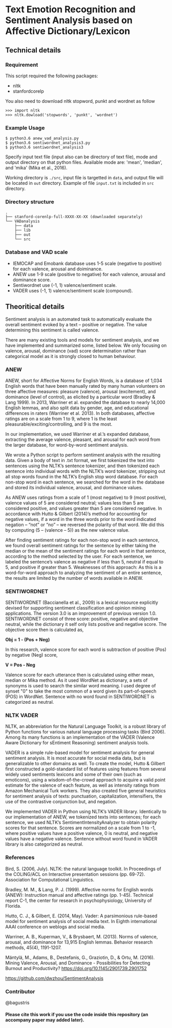 # Text Emotion Recognition and Sentiment Analysis based on Affective Dictionary/Lexicon

## Technical details
### Requirement
This script required the following packages:
- nltk
- stanfordcorelp

You also need to download nltk stopword, punkt and wordnet as follow

    >>> import nltk
    >>> nltk.dowload('stopwords', 'punkt', 'wordnet')

### Example Usage
    $ python3.6 anew_vad_analysis.py
    $ python3.6 sentiwordnet_analysis3.py
    $ python3.6 sentiwordnet_analysis3
    
Specify input text file (input also can be directory of text file), mode and output directory on that python files. Available mode are: 'mean', 'median', and 'mika' (Mika et al., 2016).

Working directory is `./src`, input file is targetted in `data`, and output file will be located in `out` directory. Example of file `input.txt` is included in `src` directory.

### Directory structure
```
.
├── stanford-corenlp-full-XXXX-XX-XX (downloaded separately)
└── VADanalysis
    ├── data
    ├── lib
    ├── out
    └── src
```
### Database and VAD scale
 - IEMOCAP and Emobank database uses 1-5 scale (negative to positive) for each valence, arousal and doiminance.
 - ANEW use 1-9 scale (positive to negative) for each valence, arousal and dominance score.
 - Sentiwordnet use (-1, 1) valence/sentiment scale.
 - VADER uses (-1, 1) valence/sentiment scale (compound).

## Theoritical details
Sentiment analysis is an automated task to automatically evaluate the overall sentiment evoked by a text – positive or negative. The value determining this sentiment is called valence.

There are many existing tools and models for sentiment analysis, and we have implemented and summarized some, listed below. We only focusing on valence, arousal, dominance (vad) score determination rather than categorical model as it is strongly closed to human behaviour.

### ANEW

ANEW, short for Affective Norms for English Words, is a database of 1,034 English words that have been manually rated by many human volunteers on three affective measures: pleasure (valence), arousal (excitement), and dominance (level of control), as elicited by a particular word (Bradley & Lang 1999). In 2013, Warriner et al. expanded the database to nearly 14,000 English lemmas, and also split data by gender, age, and educational differences in raters (Warriner et al. 2013). In both databases, affective ratings are on a scale from 1 to 9, where 1 is the least pleasurable/exciting/controlling, and 9 is the most.

In our implementation, we used Warriner et al.’s expanded database, extracting the average valence, pleasant, and arousal for each word from the larger database, for word-by-word sentiment analysis.

We wrote a Python script to perform sentiment analysis with the resulting data. Given a body of text in .txt format, we first tokenized the text into sentences using the NLTK’s sentence tokenizer, and then tokenized each sentence into individual words with the NLTK’s word tokenizer, stripping out all stop words found in the NLTK’s English stop word database. For each non-stop word in each sentence, we searched for the word in the database and stored its individual valence, arousal, and dominance values.

As ANEW uses ratings from a scale of 1 (most negative) to 9 (most positive), valence values of 5 are considered neutral; values less than 5 are considered positive, and values greater than 5 are considered negative. In accordance with Hutto & Gilbert (2014)’s method for accounting for negative values, if a word in the three words prior to the word indicated negation – “not” or “no” – we reversed the polarity of that word. We did this by computing (5 – (valence – 5)) as the new valence value.

After finding sentiment ratings for each non-stop word in each sentence, we found overall sentiment ratings for the sentence by either taking the median or the mean of the sentiment ratings for each word in that sentence, according to the method selected by the user. For each sentence, we labeled the sentence’s valence as negative if less than 5, neutral if equal to 5, and positive if greater than 5.
Weaknesses of this approach: As this is a word-for-word approach to analyzing the sentiment of an entire sentence, the results are limited by the number of words available in ANEW.

### SENTIWORDNET
SENTIWORDNET (Baccianella et al., 2009) is a lexical resource explicitly devised for supporting sentiment classification and opinion mining applications. The version 3.0 is an improvement of previous version 1.0. SENTIWORDNET consist of three score: positive, negative and objective neutral, while the dictionary it self only lists positive and negative score. The objective score then is calculated as, 

**Obj = 1 - (Pos + Neg)**

In this research, valence score for each word is subtraction of positive (Pos) by negative (Neg) score,

**V = Pos - Neg**

Valence score for each utterance then is calculated using either mean, median or Mika method. As it used WordNet as dictionary, a sets of synonyms is used to search the similar word meaning. I used degree of synset "0" to take the most common of a word given its part-of-speech (POS) in WordNet. Sentence with no word found in SENTIWORDNET is categorized as neutral.

### NLTK VADER
NLTK, an abbreviation for the Natural Language Toolkit, is a robust library of Python functions for various natural language processing tasks (Bird 2006). Among its many functions is an implementation of the VADER (Valence Aware Dictionary for sEntiment Reasoning) sentiment analysis tools.

VADER is a simple rule-based model for sentiment analysis for general sentiment analysis. It is most accurate for social media data, but is generalizable to other domains as well. To create the model, Hutto & Gilbert first constructed a gold-standard list of features using features from several widely used sentiments lexicons and some of their own (such as emoticons), using a wisdom-of-the-crowd approach to acquire a valid point estimate for the valence of each feature, as well as intensity ratings from Amazon Mechanical Turk workers. They also created five general heuristics for sentiment analysis of texts: punctuation, capitalization, intensifiers, the use of the contrastive conjunction but, and negation.

We implemented VADER in Python using NLTK’s VADER library. Identically to our implementation of ANEW, we tokenized texts into sentences; for each sentence, we used NLTK’s SentimentIntensityAnalyzer to obtain polarity scores for that sentence. Scores are normalized on a scale from 1 to -1, where positive values have a positive valence, 0 is neutral, and negative values have a negative valence. Sentence without word found in VADER library is also categorized as neutral.

### References
Bird, S. (2006, July). NLTK: the natural language toolkit. In Proceedings of the COLING/ACL
on Interactive presentation sessions (pp. 69-72). Association for Computational
Linguistics.

Bradley, M. M., & Lang, P. J. (1999). Affective norms for English words (ANEW): Instruction
manual and affective ratings (pp. 1-45). Technical report C-1, the center for research in
psychophysiology, University of Florida.

Hutto, C. J., & Gilbert, E. (2014, May). Vader: A parsimonious rule-based model for sentiment
analysis of social media text. In Eighth international AAAI conference on weblogs and
social media.

Warriner, A. B., Kuperman, V., & Brysbaert, M. (2013). Norms of valence, arousal, and
dominance for 13,915 English lemmas. Behavior research methods, 45(4), 1191-1207.

Mäntylä, M., Adams, B., Destefanis, G., Graziotin, D., & Ortu, M. (2016). Mining Valence, Arousal, and Dominance - Possibilities for Detecting Burnout and Productivity? https://doi.org/10.1145/2901739.2901752

https://github.com/dwzhou/SentimentAnalysis

### Contributor
@bagustris

#### Please cite this work if you use the code inside this repository (an accompany paper may added later).
